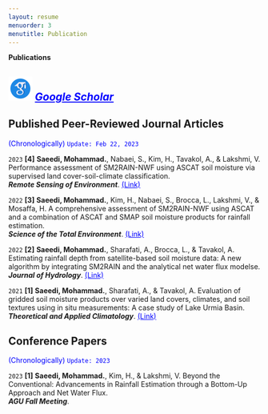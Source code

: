 ```yaml
---
layout: resume
menuorder: 3
menutitle: Publication
---
```


__Publications__

## <img src="/assets//icons8-google-scholar-48.png" alt="NEWW_P"> *<a href="https://scholar.google.com/citations?user=SI0yqk0AAAAJ&hl=en" style="color: blue; text-decoration: underline;text-decoration-style: line;">Google Scholar </a>*

## Published Peer-Reviewed Journal Articles 
<span style="color: blue"> (Chronologically) </span> <span style="color: blue"> `Update: Feb 22, 2023` </span> 

`2023`
__[4]__ __Saeedi, Mohammad.__, Nabaei, S., Kim, H., Tavakol, A., & Lakshmi, V. Performance assessment of SM2RAIN-NWF using ASCAT soil moisture via supervised land cover-soil-climate classification.<br/> ___Remote Sensing of Environment___. <a href="https://doi.org/10.1016/j.rse.2022.113393" style="color: blue;">(Link)</a>

`2022`
__[3]__ __Saeedi, Mohammad.__, Kim, H., Nabaei, S., Brocca, L., Lakshmi, V., & Mosaffa, H. A comprehensive assessment of SM2RAIN-NWF using ASCAT and a combination of ASCAT and SMAP soil moisture products for rainfall estimation.<br/> ___Science of the Total Environment___. <a href="https://doi.org/10.1016/j.scitotenv.2022.156416" style="color: blue;">(Link)</a>

`2022`
__[2]__ __Saeedi, Mohammad.__, Sharafati, A., Brocca, L., & Tavakol, A. Estimating rainfall depth from satellite-based soil moisture data: A new algorithm by integrating SM2RAIN and the analytical net water flux modelse.<br/> ___Journal of Hydrology___. <a href="https://doi.org/10.1016/j.jhydrol.2022.127868" style="color: blue;">(Link)</a>

`2021`
__[1]__ __Saeedi, Mohammad.__, Sharafati, A., & Tavakol, A. Evaluation of gridded soil moisture products over varied land covers, climates, and soil textures using in situ measurements: A case study of Lake Urmia Basin.<br/> ___Theoretical and Applied Climatology___. <a href="https://link.springer.com/article/10.1007/s00704-021-03678-x" style="color: blue;">(Link)</a>


## Conference Papers
<span style="color: blue"> (Chronologically) </span> <span style="color: blue"> `Update: 2023` </span> 

`2023`
__[1]__ __Saeedi, Mohammad.__, Kim, H., & Lakshmi, V. Beyond the Conventional: Advancements in Rainfall Estimation through a Bottom-Up Approach and Net Water Flux.<br/> ___AGU Fall Meeting___. 


<!-- ### Footer

Last updated: May 2013 -->


